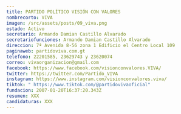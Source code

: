 ```yaml
---
title: PARTIDO POLÍTICO VISIÓN CON VALORES
nombrecorto: VIVA
imagen: /src/assets/posts/09_viva.png
estado: Activo
secretario: Armando Damian Castillo Alvarado
secretariofunciones: Armando Damian Castillo Alvarado
direccion: 7ª Avenida 8-56 zona 1 Edificio el Centro Local 109
paginaweb: partidoviva.com.gt
telefono: 22201585, 23629743 y 23620074
correo: vivaorganizacion@gmail.com
facebook: https://www.facebook.com/visionconvalores.VIVA/
twitter: https://twitter.com/Partido_VIVA
instagram: https://www.instagram.com/visionconvalores.viva/
tiktok: " https://www.tiktok.com/@partidovivaoficial"
fundacion: 2007-01-20T16:37:20.343Z
resumen: XXX
candidaturas: XXX
---
```

